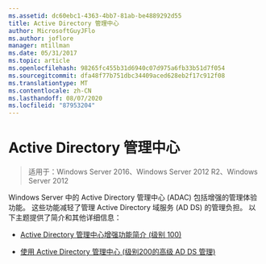 ```yaml
---
ms.assetid: dc60ebc1-4363-4bb7-81ab-be4889292d55
title: Active Directory 管理中心
author: MicrosoftGuyJFlo
ms.author: joflore
manager: mtillman
ms.date: 05/31/2017
ms.topic: article
ms.openlocfilehash: 98265fc455b31d6940c07d975a6fb33b51d7f054
ms.sourcegitcommit: dfa48f77b751dbc34409aced628eb2f17c912f08
ms.translationtype: MT
ms.contentlocale: zh-CN
ms.lasthandoff: 08/07/2020
ms.locfileid: "87953204"
---
```

# <a name="active-directory-administrative-center"></a>Active Directory 管理中心

>适用于：Windows Server 2016、Windows Server 2012 R2、Windows Server 2012

Windows Server 中的 Active Directory 管理中心 (ADAC) 包括增强的管理体验功能。 这些功能减轻了管理 Active Directory 域服务 (AD DS) 的管理负担。 以下主题提供了简介和其他详细信息：

-   [Active Directory 管理中心增强功能简介 &#40;级别 100&#41;](../../../ad-ds/get-started/adac/Introduction-to-Active-Directory-Administrative-Center-Enhancements--Level-100-.md)

-   [使用 Active Directory 管理中心 &#40;级别200的高级 AD DS 管理&#41;](../../../ad-ds/get-started/adac/Advanced-AD-DS-Management-Using-Active-Directory-Administrative-Center--Level-200-.md)



